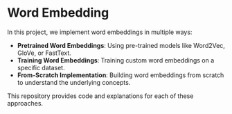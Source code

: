 # Word Embedding

In this project, we implement word embeddings in multiple ways:
- **Pretrained Word Embeddings**: Using pre-trained models like Word2Vec, GloVe, or FastText.
- **Training Word Embeddings**: Training custom word embeddings on a specific dataset.
- **From-Scratch Implementation**: Building word embeddings from scratch to understand the underlying concepts.

This repository provides code and explanations for each of these approaches.